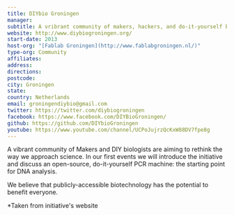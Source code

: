```yaml
---
title: DIYbio Groningen
manager:
subtitle: A vribrant community of makers, hackers, and do-it-yourself biologists
website: http://www.diybiogroningen.org/
start-date: 2013
host-org: "[Fablab Groningen](http://www.fablabgroningen.nl/)"
type-org: Community
affiliates:
address:
directions:
postcode:
city: Groningen
state:
country: Netherlands
email: groningendiybio@gmail.com
twitter: https://twitter.com/diybiogroningen
facebook: https://www.facebook.com/DIYBioGroningen/
github: https://github.com/DIYbioGroningen
youtube: https://www.youtube.com/channel/UCPoJujrzQcKxW88DV7fpe8g
---
```


A vibrant community of Makers and DIY biologists are aiming to rethink the way we approach science. In our first events we will introduce the initiative and discuss an open-source, do-it-yourself PCR machine: the starting point for DNA analysis.


We believe that publicly-accessible biotechnology has the potential to benefit everyone.


\*Taken from initiative's website
